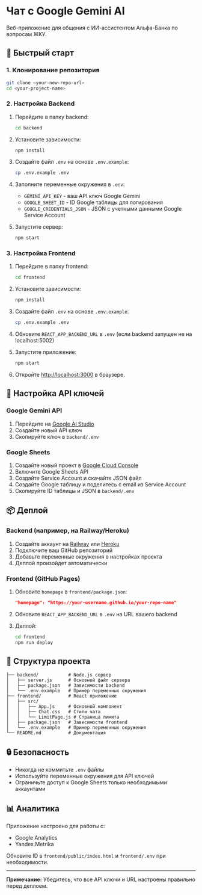 # Чат с Google Gemini AI

Веб-приложение для общения с ИИ-ассистентом Альфа-Банка по вопросам ЖКУ.

## 🚀 Быстрый старт

### 1. Клонирование репозитория
```bash
git clone <your-new-repo-url>
cd <your-project-name>
```

### 2. Настройка Backend

1. Перейдите в папку backend:
   ```bash
   cd backend
   ```

2. Установите зависимости:
   ```bash
   npm install
   ```

3. Создайте файл `.env` на основе `.env.example`:
   ```bash
   cp .env.example .env
   ```

4. Заполните переменные окружения в `.env`:
   - `GEMINI_API_KEY` - ваш API ключ Google Gemini
   - `GOOGLE_SHEET_ID` - ID Google таблицы для логирования
   - `GOOGLE_CREDENTIALS_JSON` - JSON с учетными данными Google Service Account

5. Запустите сервер:
   ```bash
   npm start
   ```

### 3. Настройка Frontend

1. Перейдите в папку frontend:
   ```bash
   cd frontend
   ```

2. Установите зависимости:
   ```bash
   npm install
   ```

3. Создайте файл `.env` на основе `.env.example`:
   ```bash
   cp .env.example .env
   ```

4. Обновите `REACT_APP_BACKEND_URL` в `.env` (если backend запущен не на localhost:5002)

5. Запустите приложение:
   ```bash
   npm start
   ```

6. Откройте [http://localhost:3000](http://localhost:3000) в браузере.

## 🔧 Настройка API ключей

### Google Gemini API
1. Перейдите на [Google AI Studio](https://makersuite.google.com/app/apikey)
2. Создайте новый API ключ
3. Скопируйте ключ в `backend/.env`

### Google Sheets
1. Создайте новый проект в [Google Cloud Console](https://console.cloud.google.com/)
2. Включите Google Sheets API
3. Создайте Service Account и скачайте JSON файл
4. Создайте Google таблицу и поделитесь с email из Service Account
5. Скопируйте ID таблицы и JSON в `backend/.env`

## 📦 Деплой

### Backend (например, на Railway/Heroku)
1. Создайте аккаунт на [Railway](https://railway.app/) или [Heroku](https://heroku.com/)
2. Подключите ваш GitHub репозиторий
3. Добавьте переменные окружения в настройках проекта
4. Деплой произойдет автоматически

### Frontend (GitHub Pages)
1. Обновите `homepage` в `frontend/package.json`:
   ```json
   "homepage": "https://your-username.github.io/your-repo-name"
   ```

2. Обновите `REACT_APP_BACKEND_URL` в `.env` на URL вашего backend

3. Деплой:
   ```bash
   cd frontend
   npm run deploy
   ```

## 📁 Структура проекта

```
├── backend/           # Node.js сервер
│   ├── server.js      # Основной файл сервера
│   ├── package.json   # Зависимости backend
│   └── .env.example   # Пример переменных окружения
├── frontend/          # React приложение
│   ├── src/
│   │   ├── App.js     # Основной компонент
│   │   ├── Chat.css   # Стили чата
│   │   └── LimitPage.js # Страница лимита
│   ├── package.json   # Зависимости frontend
│   └── .env.example   # Пример переменных окружения
└── README.md          # Документация
```

## 🔒 Безопасность

- Никогда не коммитьте `.env` файлы
- Используйте переменные окружения для API ключей
- Ограничьте доступ к Google Sheets только необходимыми аккаунтами

## 📊 Аналитика

Приложение настроено для работы с:
- Google Analytics
- Yandex.Metrika

Обновите ID в `frontend/public/index.html` и `frontend/.env` при необходимости.

---

**Примечание:** Убедитесь, что все API ключи и URL настроены правильно перед деплоем. 